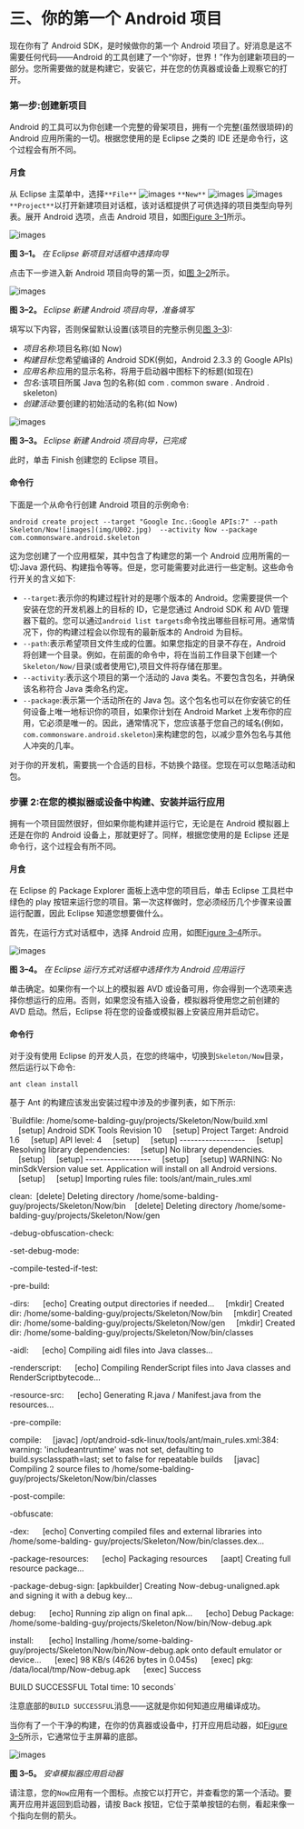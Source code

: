 # 三、你的第一个 Android 项目

现在你有了 Android SDK，是时候做你的第一个 Android 项目了。好消息是这不需要任何代码——Android 的工具创建了一个“你好，世界！”作为创建新项目的一部分。您所需要做的就是构建它，安装它，并在您的仿真器或设备上观察它的打开。

### 第一步:创建新项目

Android 的工具可以为你创建一个完整的骨架项目，拥有一个完整(虽然很琐碎)的 Android 应用所需的一切。根据您使用的是 Eclipse 之类的 IDE 还是命令行，这个过程会有所不同。

#### 月食

从 Eclipse 主菜单中，选择`**File**` ![images](img/U001.jpg) `**New**` ![images](img/U001.jpg) ![images](img/U001.jpg) `**Project**`以打开新建项目对话框，该对话框提供了可供选择的项目类型向导列表。展开 Android 选项，点击 Android 项目，如图[Figure 3–1](#fig_3_1)所示。

![images](img/0301.jpg)

**图 3–1。** *在 Eclipse 新项目对话框中选择向导*

点击下一步进入新 Android 项目向导的第一页，如[图 3–2](#fig_3_2)所示。

![images](img/0302.jpg)

**图 3–2。** *Eclipse 新建 Android 项目向导，准备填写*

填写以下内容，否则保留默认设置(该项目的完整示例见[图 3–3](#fig_3_3)):

*   *项目名称*:项目名称(如 Now)
*   *构建目标*:您希望编译的 Android SDK(例如，Android 2.3.3 的 Google APIs)
*   *应用名称*:应用的显示名称，将用于启动器中图标下的标题(如现在)
*   *包名*:该项目所属 Java 包的名称(如 com . common sware . Android . skeleton)
*   *创建活动*:要创建的初始活动的名称(如 Now)

![images](img/0303.jpg)

**图 3–3。** *Eclipse 新建 Android 项目向导，已完成*

此时，单击 Finish 创建您的 Eclipse 项目。

#### 命令行

下面是一个从命令行创建 Android 项目的示例命令:

`android create project --target "Google Inc.:Google APIs:7" --path Skeleton/Now![images](img/U002.jpg)
 --activity Now --package com.commonsware.android.skeleton`

这为您创建了一个应用框架，其中包含了构建您的第一个 Android 应用所需的一切:Java 源代码、构建指令等等。但是，您可能需要对此进行一些定制。这些命令行开关的含义如下:

*   `--target`:表示你的构建过程针对的是哪个版本的 Android。您需要提供一个安装在您的开发机器上的目标的 ID，它是您通过 Android SDK 和 AVD 管理器下载的。您可以通过`android list targets`命令找出哪些目标可用。通常情况下，你的构建过程会以你现有的最新版本的 Android 为目标。
*   `--path`:表示希望项目文件生成的位置。如果您指定的目录不存在，Android 将创建一个目录。例如，在前面的命令中，将在当前工作目录下创建一个`Skeleton/Now/`目录(或者使用它),项目文件将存储在那里。
*   `--activity`:表示这个项目的第一个活动的 Java 类名。不要包含包名，并确保该名称符合 Java 类命名约定。
*   `--package`:表示第一个活动所在的 Java 包。这个包名也可以在你安装它的任何设备上唯一地标识你的项目，如果你计划在 Android Market 上发布你的应用，它必须是唯一的。因此，通常情况下，您应该基于您自己的域名(例如，`com.commonsware.android.skeleton`)来构建您的包，以减少意外包名与其他人冲突的几率。

对于你的开发机，需要挑一个合适的目标，不妨换个路径。您现在可以忽略活动和包。

### 步骤 2:在您的模拟器或设备中构建、安装并运行应用

拥有一个项目固然很好，但如果你能构建并运行它，无论是在 Android 模拟器上还是在你的 Android 设备上，那就更好了。同样，根据您使用的是 Eclipse 还是命令行，这个过程会有所不同。

#### 月食

在 Eclipse 的 Package Explorer 面板上选中您的项目后，单击 Eclipse 工具栏中绿色的 play 按钮来运行您的项目。第一次这样做时，您必须经历几个步骤来设置运行配置，因此 Eclipse 知道您想要做什么。

首先，在运行方式对话框中，选择 Android 应用，如图[Figure 3–4](#fig_3_4)所示。

![images](img/0304.jpg)

**图 3–4。** *在 Eclipse 运行方式对话框中选择作为 Android 应用运行*

单击确定。如果你有一个以上的模拟器 AVD 或设备可用，你会得到一个选项来选择你想运行的应用。否则，如果您没有插入设备，模拟器将使用您之前创建的 AVD 启动。然后，Eclipse 将在您的设备或模拟器上安装应用并启动它。

#### 命令行

对于没有使用 Eclipse 的开发人员，在您的终端中，切换到`Skeleton/Now`目录，然后运行以下命令:

`ant clean install`

基于 Ant 的构建应该发出安装过程中涉及的步骤列表，如下所示:

`Buildfile: /home/some-balding-guy/projects/Skeleton/Now/build.xml
    [setup] Android SDK Tools Revision 10
    [setup] Project Target: Android 1.6
    [setup] API level: 4
    [setup]
    [setup] ------------------
    [setup] Resolving library dependencies:
    [setup] No library dependencies.
    [setup]
    [setup] ------------------
    [setup]
    [setup] WARNING: No minSdkVersion value set. Application will install on all Android
versions.
    [setup]
    [setup] Importing rules file: tools/ant/main_rules.xml

clean:` `[delete] Deleting directory /home/some-balding-guy/projects/Skeleton/Now/bin
   [delete] Deleting directory /home/some-balding-guy/projects/Skeleton/Now/gen

-debug-obfuscation-check:

-set-debug-mode:

-compile-tested-if-test:

-pre-build:

-dirs:
     [echo] Creating output directories if needed...
    [mkdir] Created dir: /home/some-balding-guy/projects/Skeleton/Now/bin
    [mkdir] Created dir: /home/some-balding-guy/projects/Skeleton/Now/gen
    [mkdir] Created dir: /home/some-balding-guy/projects/Skeleton/Now/bin/classes

-aidl:
     [echo] Compiling aidl files into Java classes...

-renderscript:
     [echo] Compiling RenderScript files into Java classes and RenderScriptbytecode...

-resource-src:
     [echo] Generating R.java / Manifest.java from the resources...

-pre-compile:

compile:
    [javac] /opt/android-sdk-linux/tools/ant/main_rules.xml:384: warning:
'includeantruntime' was not set, defaulting to build.sysclasspath=last; set to false for
repeatable builds
    [javac] Compiling 2 source files to /home/some-balding-
guy/projects/Skeleton/Now/bin/classes

-post-compile:

-obfuscate:

-dex:
     [echo] Converting compiled files and external libraries into /home/some-balding-
guy/projects/Skeleton/Now/bin/classes.dex...

-package-resources:
     [echo] Packaging resources
     [aapt] Creating full resource package...

-package-debug-sign:
[apkbuilder] Creating Now-debug-unaligned.apk and signing it with a debug key...

debug:
     [echo] Running zip align on final apk...
     [echo] Debug Package: /home/some-balding-guy/projects/Skeleton/Now/bin/Now-debug.apk

install:` `     [echo] Installing /home/some-balding-guy/projects/Skeleton/Now/bin/Now-debug.apk
onto default emulator or device...
     [exec] 98 KB/s (4626 bytes in 0.045s)
     [exec] pkg: /data/local/tmp/Now-debug.apk
     [exec] Success

BUILD SUCCESSFUL
Total time: 10 seconds`

注意底部的`BUILD SUCCESSFUL`消息——这就是你如何知道应用编译成功。

当你有了一个干净的构建，在你的仿真器或设备中，打开应用启动器，如[Figure 3–5](#fig_3_5)所示，它通常位于主屏幕的底部。

![images](img/0305.jpg)

**图 3–5。** *安卓模拟器应用启动器*

请注意，您的`Now`应用有一个图标。点按它以打开它，并查看您的第一个活动。要离开应用并返回到启动器，请按 Back 按钮，它位于菜单按钮的右侧，看起来像一个指向左侧的箭头。